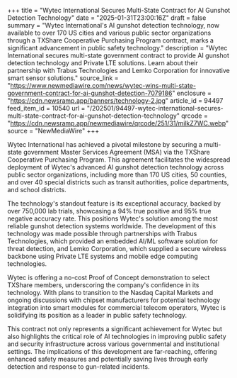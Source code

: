 +++
title = "Wytec International Secures Multi-State Contract for AI Gunshot Detection Technology"
date = "2025-01-31T23:00:16Z"
draft = false
summary = "Wytec International's AI gunshot detection technology, now available to over 170 US cities and various public sector organizations through a TXShare Cooperative Purchasing Program contract, marks a significant advancement in public safety technology."
description = "Wytec International secures multi-state government contract to provide AI gunshot detection technology and Private LTE solutions. Learn about their partnership with Trabus Technologies and Lemko Corporation for innovative smart sensor solutions."
source_link = "https://www.newmediawire.com/news/wytec-wins-multi-state-government-contract-for-ai-gunshot-detection-7079186"
enclosure = "https://cdn.newsramp.app/banners/technology-2.jpg"
article_id = 94497
feed_item_id = 10540
url = "/202501/94497-wytec-international-secures-multi-state-contract-for-ai-gunshot-detection-technology"
qrcode = "https://cdn.newsramp.app/newmediawire/qrcode/251/31/milkZ7WC.webp"
source = "NewMediaWire"
+++

<p>Wytec International has achieved a pivotal milestone by securing a multi-state government Master Services Agreement (MSA) via the TXShare Cooperative Purchasing Program. This agreement facilitates the widespread deployment of Wytec's advanced AI gunshot detection technology across public sector organizations, including more than 170 US cities, 50 counties, and over 40 special districts such as transit authorities, police departments, and school districts.</p><p>The technology's standout feature is its exceptional accuracy, backed by over 750,000 lab trials, showcasing a 94% true positive and 95% true negative accuracy rate. This positions Wytec's solution among the most reliable gunshot detection systems worldwide. The development of this technology was made possible through partnerships with Trabus Technologies, which provided an embedded AI/ML software solution for threat detection, and Lemko Corporation, which supplied a secure wireless backbone using Private LTE systems and mobile edge computing technologies.</p><p>Wytec is offering a no-cost Proof of Concept demonstration to select TXShare members, underscoring the company's confidence in its technology. With plans to transition to the Nasdaq Capital Markets and ongoing discussions with chipset manufacturers for potential technology integration into smart modules for commercial telecom operators, Wytec is solidifying its position as a leader in public safety technology.</p><p>This contract not only represents a significant achievement for Wytec but also highlights the critical role of AI technologies in improving public safety and security infrastructure across various governmental and institutional settings. The implications of this development are far-reaching, offering enhanced safety measures and potentially saving lives through early detection and response to gun-related incidents.</p>